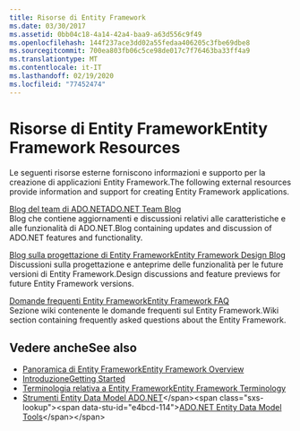 ```yaml
---
title: Risorse di Entity Framework
ms.date: 03/30/2017
ms.assetid: 0bb04c18-4a14-42a4-baa9-a63d556c9f49
ms.openlocfilehash: 144f237ace3dd02a55fedaa406205c3fbe69dbe8
ms.sourcegitcommit: 700ea803fb06c5ce98de017c7f76463ba33ff4a9
ms.translationtype: MT
ms.contentlocale: it-IT
ms.lasthandoff: 02/19/2020
ms.locfileid: "77452474"
---
```

# <a name="entity-framework-resources"></a><span data-ttu-id="e4bcd-102">Risorse di Entity Framework</span><span class="sxs-lookup"><span data-stu-id="e4bcd-102">Entity Framework Resources</span></span>
<span data-ttu-id="e4bcd-103">Le seguenti risorse esterne forniscono informazioni e supporto per la creazione di applicazioni Entity Framework.</span><span class="sxs-lookup"><span data-stu-id="e4bcd-103">The following external resources provide information and support for creating Entity Framework applications.</span></span>  
  
 [<span data-ttu-id="e4bcd-104">Blog del team di ADO.NET</span><span class="sxs-lookup"><span data-stu-id="e4bcd-104">ADO.NET Team Blog</span></span>](https://docs.microsoft.com/archive/blogs/adonet/)  
 <span data-ttu-id="e4bcd-105">Blog che contiene aggiornamenti e discussioni relativi alle caratteristiche e alle funzionalità di ADO.NET.</span><span class="sxs-lookup"><span data-stu-id="e4bcd-105">Blog containing updates and discussion of ADO.NET features and functionality.</span></span>  
  
 [<span data-ttu-id="e4bcd-106">Blog sulla progettazione di Entity Framework</span><span class="sxs-lookup"><span data-stu-id="e4bcd-106">Entity Framework Design Blog</span></span>](https://docs.microsoft.com/archive/blogs/efdesign)  
 <span data-ttu-id="e4bcd-107">Discussioni sulla progettazione e anteprime delle funzionalità per le future versioni di Entity Framework.</span><span class="sxs-lookup"><span data-stu-id="e4bcd-107">Design discussions and feature previews for future Entity Framework versions.</span></span>  
  
 [<span data-ttu-id="e4bcd-108">Domande frequenti Entity Framework</span><span class="sxs-lookup"><span data-stu-id="e4bcd-108">Entity Framework FAQ</span></span>](https://social.technet.microsoft.com/wiki/contents/articles/3737.entity-framework-faq.aspx)  
 <span data-ttu-id="e4bcd-109">Sezione wiki contenente le domande frequenti sul Entity Framework.</span><span class="sxs-lookup"><span data-stu-id="e4bcd-109">Wiki section containing frequently asked questions about the Entity Framework.</span></span>  
  
## <a name="see-also"></a><span data-ttu-id="e4bcd-110">Vedere anche</span><span class="sxs-lookup"><span data-stu-id="e4bcd-110">See also</span></span>

- [<span data-ttu-id="e4bcd-111">Panoramica di Entity Framework</span><span class="sxs-lookup"><span data-stu-id="e4bcd-111">Entity Framework Overview</span></span>](overview.md)
- [<span data-ttu-id="e4bcd-112">Introduzione</span><span class="sxs-lookup"><span data-stu-id="e4bcd-112">Getting Started</span></span>](getting-started.md)
- [<span data-ttu-id="e4bcd-113">Terminologia relativa a Entity Framework</span><span class="sxs-lookup"><span data-stu-id="e4bcd-113">Entity Framework Terminology</span></span>](terminology.md)
- <span data-ttu-id="e4bcd-114">[Strumenti Entity Data Model ADO.NET](https://docs.microsoft.com/previous-versions/dotnet/netframework-4.0/bb399249(v=vs.100))</span><span class="sxs-lookup"><span data-stu-id="e4bcd-114">[ADO.NET Entity Data Model Tools](https://docs.microsoft.com/previous-versions/dotnet/netframework-4.0/bb399249(v=vs.100))</span></span>
